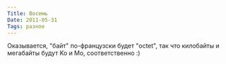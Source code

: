 ```yaml
---
Title: Восемь
Date: 2011-05-31
Tags: разное
---
```


Оказывается, "байт" по-французски будет "octet", так что килобайты и мегабайты будут Ko и Mo, соответственно :)